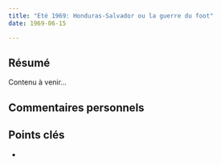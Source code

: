 ```yaml
---
title: "Eté 1969: Honduras-Salvador ou la guerre du foot"
date: 1969-06-15

---
```


## Résumé
Contenu à venir…

## Commentaires personnels

## Points clés
- 
